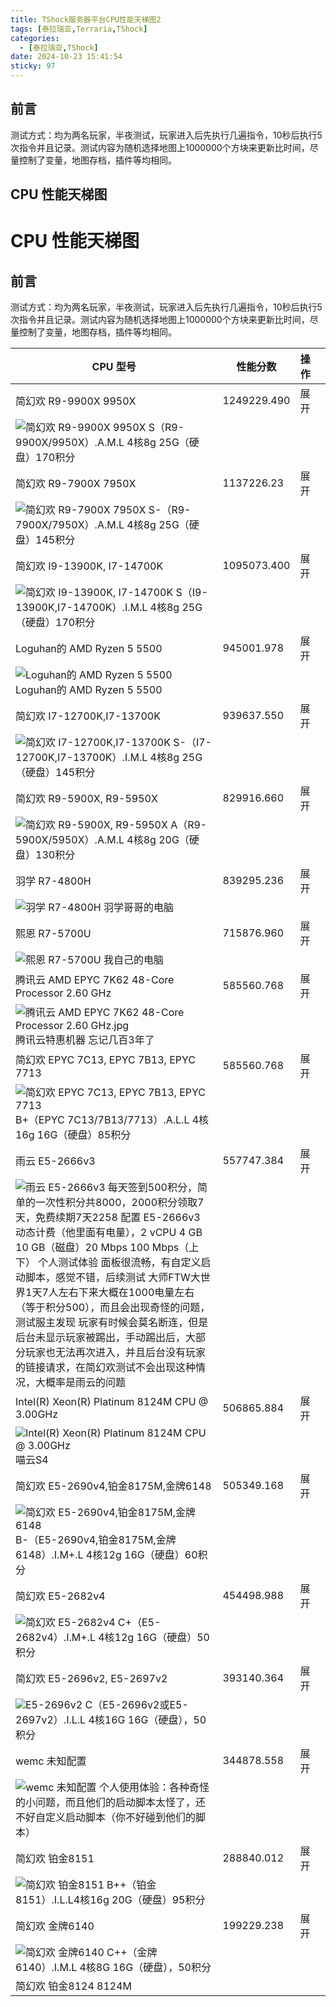 ```yaml
---
title: TShock服务器平台CPU性能天梯图2
tags: [泰拉瑞亚,Terraria,TShock]
categories:
  - [泰拉瑞亚,TShock]
date: 2024-10-23 15:41:54
sticky: 97
---
```


## 前言

测试方式：均为两名玩家，半夜测试，玩家进入后先执行几遍指令，10秒后执行5次指令并且记录。测试内容为随机选择地图上1000000个方块来更新比时间，尽量控制了变量，地图存档，插件等均相同。

## CPU 性能天梯图
# CPU 性能天梯图

## 前言

测试方式：均为两名玩家，半夜测试，玩家进入后先执行几遍指令，10秒后执行5次指令并且记录。测试内容为随机选择地图上1000000个方块来更新比时间，尽量控制了变量，地图存档，插件等均相同。

| CPU 型号                                                                                                                                                                                                                                                                                                                                               | 性能分数        | 操作 |   |
| ---------------------------------------------------------------------------------------------------------------------------------------------------------------------------------------------------------------------------------------------------------------------------------------------------------------------------------------------------- | ----------- | -- | - |
| 简幻欢 R9-9900X 9950X                                                                                                                                                                                                                                                                                                                         | 1249229.490 | 展开 |   |
| ![简幻欢 R9-9900X 9950X](</TShock服务器平台CPU性能天梯jpg/简幻欢 R9-9900X 9950X.jpg>) S（R9-9900X/9950X）.A.M.L 4核8g 25G（硬盘）170积分                                                                                                                                                                                                                                      |             |    |   |
| 简幻欢 R9-7900X 7950X                                                                                                                                                                                                                                                                                                                                   | 1137226.23  | 展开 |   |
| ![简幻欢 R9-7900X 7950X](</TShock服务器平台CPU性能天梯jpg/简幻欢 R9-7900X 7950X.jpg>) S-（R9-7900X/7950X）.A.M.L 4核8g 25G（硬盘）145积分                                                                                                                                                                                                                                     |             |    |   |
| 简幻欢 I9-13900K, I7-14700K                                                                                                                                                                                                                                                                                                                             | 1095073.400 | 展开 |   |
| ![简幻欢 I9-13900K, I7-14700K](</TShock服务器平台CPU性能天梯jpg/简幻欢 I9-13900K, I7-14700K.jpg>) S（I9-13900K,I7-14700K）.I.M.L 4核8g 25G（硬盘）170积分                                                                                                                                                                                                                     |             |    |   |
| Loguhan的 AMD Ryzen 5 5500                                                                                                                                                                                                                                                                                                                            | 945001.978  | 展开 |   |
| ![Loguhan的 AMD Ryzen 5 5500](</TShock服务器平台CPU性能天梯jpg/Loguhan的 AMD Ryzen 5 5500.png>) Loguhan的 AMD Ryzen 5 5500                                                                                                                                                                                                                                        |             |    |   |
| 简幻欢 I7-12700K,I7-13700K                                                                                                                                                                                                                                                                                                                              | 939637.550  | 展开 |   |
| ![简幻欢 I7-12700K,I7-13700K](</TShock服务器平台CPU性能天梯jpg/简幻欢 I7-12700K,I7-13700K.jpg>) S-（I7-12700K,I7-13700K）.I.M.L 4核8g 25G（硬盘）145积分                                                                                                                                                                                                                      |             |    |   |
| 简幻欢 R9-5900X, R9-5950X                                                                                                                                                                                                                                                                                                                               | 829916.660  | 展开 |   |
| ![简幻欢 R9-5900X, R9-5950X](</TShock服务器平台CPU性能天梯jpg/简幻欢 R9-5900X, R9-5950X.jpg>) A（R9-5900X/5950X）.A.M.L 4核8g 20G（硬盘）130积分                                                                                                                                                                                                                              |             |    |   |
| 羽学 R7-4800H                                                                                                                                                                                                                                                                                                                                | 839295.236  | 展开 |   |
| ![羽学 R7-4800H](</TShock服务器平台CPU性能天梯jpg/羽学 R7-4800H.jpg>) 羽学哥哥的电脑                                                                                                                                                                                                                                                                                      |             |    |   |
| 熙恩 R7-5700U                                                                                                                                                                                                                                                                                                                                | 715876.960  | 展开 |   |
| ![熙恩 R7-5700U](</TShock服务器平台CPU性能天梯jpg/熙恩 R7-5700U.jpg>) 我自己的电脑                                                                                                                                                                                                                                                                                       |             |    |   |
| 腾讯云 AMD EPYC 7K62 48-Core Processor 2.60 GHz                                                                                                                                                                                                                                                                                                         | 585560.768  | 展开 |   |
| ![腾讯云 AMD EPYC 7K62 48-Core Processor 2.60 GHz.jpg](</TShock服务器平台CPU性能天梯jpg/腾讯云 AMD EPYC 7K62 48-Core Processor 2.60 GHz.jpg>) 腾讯云特惠机器 忘记几百3年了                                                                                                                                                                                                        |             |    |   |
| 简幻欢 EPYC 7C13, EPYC 7B13, EPYC 7713                                                                                                                                                                                                                                                                                                                  | 585560.768  | 展开 |   |
| ![简幻欢 EPYC 7C13, EPYC 7B13, EPYC 7713](</TShock服务器平台CPU性能天梯jpg/简幻欢 EPYC 7C13, EPYC 7B13, EPYC 7713.jpg>) B+（EPYC 7C13/7B13/7713）.A.L.L 4核16g 16G（硬盘）85积分                                                                                                                                                                                              |             |    |   |
| 雨云 E5-2666v3                                                                                                                                                                                                                                                                                                                               | 557747.384  | 展开 |   |
| ![雨云 E5-2666v3](</TShock服务器平台CPU性能天梯jpg/雨云 E5-2666v3.jpg>) 每天签到500积分，简单的一次性积分共8000，2000积分领取7天，免费续期7天2258 配置 E5-2666v3 动态计费（他里面有电量），2 vCPU 4 GB 10 GB（磁盘）20 Mbps 100 Mbps（上下） 个人测试体验 面板很流畅，有自定义启动脚本，感觉不错，后续测试 大师FTW大世界1天7人左右下来大概在1000电量左右（等于积分500），而且会出现奇怪的问题，测试服主发现 玩家有时候会莫名断连，但是后台未显示玩家被踢出，手动踢出后，大部分玩家也无法再次进入，并且后台没有玩家的链接请求，在简幻欢测试不会出现这种情况，大概率是雨云的问题 |             |    |   |
| Intel(R) Xeon(R) Platinum 8124M CPU @ 3.00GHz                                                                                                                                                                                                                                                                                                        | 506865.884  | 展开 |   |
| ![Intel(R) Xeon(R) Platinum 8124M CPU @ 3.00GHz](</TShock服务器平台CPU性能天梯jpg/Intel(R) Xeon(R) Platinum 8124M CPU @ 3.00GHz.jpg>) 喵云S4                                                                                                                                                                                                                     |             |    |   |
| 简幻欢 E5-2690v4,铂金8175M,金牌6148                                                                                                                                                                                                                                                                                                                         | 505349.168  | 展开 |   |
| ![简幻欢 E5-2690v4,铂金8175M,金牌6148](</TShock服务器平台CPU性能天梯jpg/简幻欢 E5-2690v4,铂金8175M,金牌6148.jpg>) B-（E5-2690v4,铂金8175M,金牌6148）.I.M+.L 4核12g 16G（硬盘）60积分                                                                                                                                                                                                      |             |    |   |
| 简幻欢 E5-2682v4                                                                                                                                                                                                                                                                                                                                        | 454498.988  | 展开 |   |
| ![简幻欢 E5-2682v4](</TShock服务器平台CPU性能天梯jpg/简幻欢 E5-2682v4.jpg>) C+（E5-2682v4）.I.M+.L 4核12g 16G（硬盘）50积分                                                                                                                                                                                                                                                   |             |    |   |
| 简幻欢 E5-2696v2, E5-2697v2                                                                                                                                                                                                                                                                                                                             | 393140.364  | 展开 |   |
| ![E5-2696v2](</TShock服务器平台CPU性能天梯jpg/简幻欢 E5-2696v2, E5-2697v2.jpg>) C（E5-2696v2或E5-2697v2）.I.L.L 4核16G 16G（硬盘），50积分                                                                                                                                                                                                                                   |             |    |   |
| wemc 未知配置                                                                                                                                                                                                                                                                                                                                            | 344878.558  | 展开 |   |
| ![wemc 未知配置](</TShock服务器平台CPU性能天梯jpg/wemc 未知配置.jpg>) 个人使用体验：各种奇怪的小问题，而且他们的启动脚本太怪了，还不好自定义启动脚本（你不好碰到他们的脚本）                                                                                                                                                                                                                                              |             |    |   |
| 简幻欢 铂金8151                                                                                                                                                                                                                                                                                                                                           | 288840.012  | 展开 |   |
| ![简幻欢 铂金8151](</TShock服务器平台CPU性能天梯jpg/简幻欢 铂金8151.jpg>) B++（铂金8151）.I.L.L4核16g 20G（硬盘）95积分                                                                                                                                                                                                                                                             |             |    |   |
| 简幻欢 金牌6140                                                                                                                                                                                                                                                                                                                                           | 199229.238  | 展开 |   |
| ![简幻欢 金牌6140](</TShock服务器平台CPU性能天梯jpg/简幻欢 金牌6140.jpg>) C++（金牌6140）.I.M.L 4核8G 16G（硬盘），50积分                                                                                                                                                                                                                                                            |             |    |   |
| 简幻欢 铂金8124 8124M                                                                                                                                                                                                                                                                |             |    |   |
